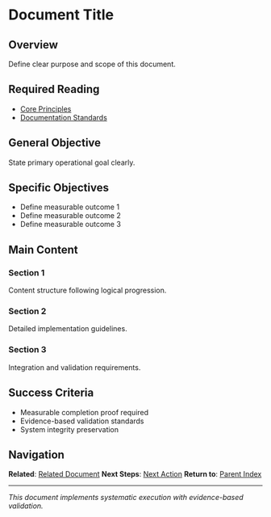 # Document Title

## Overview
Define clear purpose and scope of this document.

## Required Reading
- [Core Principles](../core/principles/core-principles.md)
- [Documentation Standards](../core/documentation-standards.md)

## General Objective
State primary operational goal clearly.

## Specific Objectives
- Define measurable outcome 1
- Define measurable outcome 2
- Define measurable outcome 3

## Main Content

### Section 1
Content structure following logical progression.

### Section 2
Detailed implementation guidelines.

### Section 3
Integration and validation requirements.

## Success Criteria
- Measurable completion proof required
- Evidence-based validation standards
- System integrity preservation

## Navigation

**Related**: [Related Document](../path/to/related.md)
**Next Steps**: [Next Action](../path/to/next.md)
**Return to**: [Parent Index](../index.md)

---

*This document implements systematic execution with evidence-based validation.*
